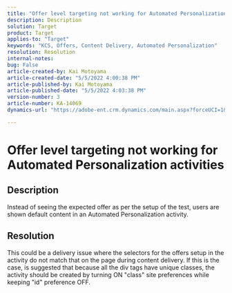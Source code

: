 ```yaml
---
title: "Offer level targeting not working for Automated Personalization activities"
description: Description
solution: Target
product: Target
applies-to: "Target"
keywords: "KCS, Offers, Content Delivery, Automated Personalization"
resolution: Resolution
internal-notes: 
bug: False
article-created-by: Kai Motoyama
article-created-date: "5/5/2022 4:00:38 PM"
article-published-by: Kai Motoyama
article-published-date: "5/5/2022 4:03:38 PM"
version-number: 3
article-number: KA-14069
dynamics-url: "https://adobe-ent.crm.dynamics.com/main.aspx?forceUCI=1&pagetype=entityrecord&etn=knowledgearticle&id=6ec29f80-8ccc-ec11-a7b5-6045bd00d995"

---
```

# Offer level targeting not working for Automated Personalization activities

## Description


Instead of seeing the expected offer as per the setup of the test, users are shown default content in an Automated Personalization activity.


## Resolution


This could be a delivery issue where the selectors for the offers setup in the activity do not match that on the page during content delivery. If this is the case, is suggested that because all the div tags have unique classes, the activity should be created by turning ON "class" site preferences while keeping "id" preference OFF.




